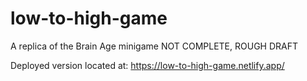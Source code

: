 # low-to-high-game
 A replica of the Brain Age minigame
 NOT COMPLETE, ROUGH DRAFT

Deployed version located at: https://low-to-high-game.netlify.app/
